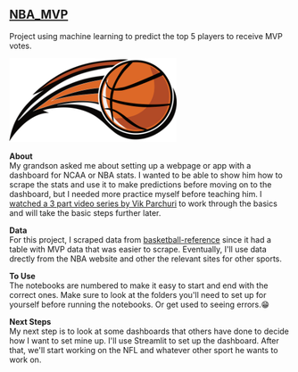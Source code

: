 ## [NBA_MVP](https://github.com/StacyScudder/NBA_MVP)  
Project using machine learning to predict the top 5 players to receive MVP votes. 

<img src = "img/basketball-4264543_640.png" width = "300" alt = "basketball">

**About**  
My grandson asked me about setting up a webpage or app with a dashboard for NCAA or NBA stats. I wanted to be able to show him how to scrape the stats and use it to make predictions before moving on to the dashboard, but I needed more practice myself before teaching him. I [watched a 3 part video series by Vik Parchuri](https://youtu.be/JGQGd-oa0l4) to work through the basics and will take the basic steps further later.

**Data**  
For this project, I scraped data from [basketball-reference](https://www.basketball-reference.com/) since it had a table with MVP data that was easier to scrape. Eventually, I'll use data drectly from the NBA website and other the relevant sites for other sports.

**To Use**  
The notebooks are numbered to make it easy to start and end with the correct ones. Make sure to look at the folders you'll need to set up for yourself before running the notebooks. Or get used to seeing errors.😁

**Next Steps**  
My next step is to look at some dashboards that others have done to decide how I want to set mine up. I'll use Streamlit to set up the dashboard. After that, we'll start working on the NFL and whatever other sport he wants to work on.
